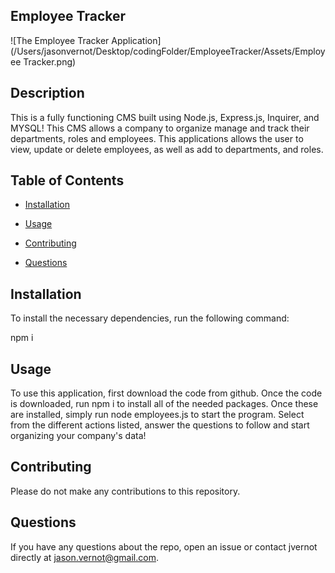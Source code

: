 ## Employee Tracker

![The Employee Tracker Application](/Users/jasonvernot/Desktop/codingFolder/EmployeeTracker/Assets/Employee Tracker.png)

## Description

This is a fully functioning CMS built using Node.js, Express.js, Inquirer, and MYSQL! This CMS allows a company to organize manage and track their departments, roles and employees. This applications allows the user to view, update or delete employees, as well as add to departments, and roles. 

## Table of Contents

* [Installation](#installation)

* [Usage](#usage)

* [Contributing](#contributing)

* [Questions](#questions)


## Installation

To install the necessary dependencies, run the following command:

npm i


## Usage

To use this application, first download the code from github. Once the code is downloaded, run npm i to install all of the needed packages. Once these are installed, simply run node employees.js to start the program. Select from the different actions listed, answer the questions to follow and start organizing your company's data!


## Contributing

Please do not make any contributions to this repository. 



## Questions

If you have any questions about the repo, open an issue or contact jvernot directly at jason.vernot@gmail.com.